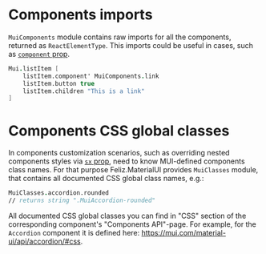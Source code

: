 # Components imports

`MuiComponents` module contains raw imports for all the components, returned as `ReactElementType`. This imports could be useful in cases, such as [`component` prop](https://mui.com/material-ui/guides/composition/#component-prop).

```fsharp
Mui.listItem [
    listItem.component' MuiComponents.link
    listItem.button true
    listItem.children "This is a link"
]
```

# Components CSS global classes

In components customization scenarios, such as overriding nested components styles via [`sx` prop](https://mui.com/material-ui/customization/how-to-customize/#the-sx-prop), need to know MUI-defined components class names. For that purpose Feliz.MaterialUI provides `MuiClasses` module, that contains all documented CSS global class names, e.g.:

```fsharp
MuiClasses.accordion.rounded
// returns string ".MuiAccordion-rounded"
```

All documented CSS global classes you can find in "CSS" section of the corresponding component's "Components API"-page. For example, for the `Accordion` component it is defined here: https://mui.com/material-ui/api/accordion/#css.
